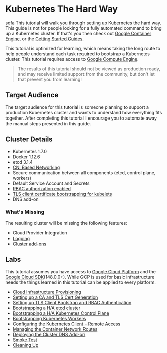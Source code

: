 # Kubernetes The Hard Way

sdfa
This tutorial will walk you through setting up Kubernetes the hard way. This guide is not for people looking for a fully automated command to bring up a Kubernetes cluster. If that's you then check out [Google Container Engine](https://cloud.google.com/container-engine), or the [Getting Started Guides](http://kubernetes.io/docs/getting-started-guides/).

This tutorial is optimized for learning, which means taking the long route to help people understand each task required to bootstrap a Kubernetes cluster. This tutorial requires access to [Google Compute Engine](https://cloud.google.com/compute).

> The results of this tutorial should not be viewed as production ready, and may receive limited support from the community, but don't let that prevent you from learning!

## Target Audience

The target audience for this tutorial is someone planning to support a production Kubernetes cluster and wants to understand how everything fits together. After completing this tutorial I encourage you to automate away the manual steps presented in this guide.

## Cluster Details

* Kubernetes 1.7.0
* Docker 1.12.6
* etcd 3.1.4
* [CNI Based Networking](https://github.com/containernetworking/cni)
* Secure communication between all components (etcd, control plane, workers)
* Default Service Account and Secrets
* [RBAC authorization enabled](https://kubernetes.io/docs/admin/authorization)
* [TLS client certificate bootstrapping for kubelets](https://kubernetes.io/docs/admin/kubelet-tls-bootstrapping)
* DNS add-on

### What's Missing

The resulting cluster will be missing the following features:

* Cloud Provider Integration
* [Logging](https://kubernetes.io/docs/concepts/cluster-administration/logging/)
* [Cluster add-ons](https://github.com/kubernetes/kubernetes/tree/master/cluster/addons)

## Labs

This tutorial assumes you have access to [Google Cloud Platform](https://cloud.google.com) and the [Google Cloud SDK](https://cloud.google.com/sdk/)(148.0.0+). While GCP is used for basic infrastructure needs the things learned in this tutorial can be applied to every platform.

* [Cloud Infrastructure Provisioning](docs/01-infrastructure-gcp.md)
* [Setting up a CA and TLS Cert Generation](docs/02-certificate-authority.md)
* [Setting up TLS Client Bootstrap and RBAC Authentication](docs/03-auth-configs.md)
* [Bootstrapping a H/A etcd cluster](docs/04-etcd.md)
* [Bootstrapping a H/A Kubernetes Control Plane](docs/05-kubernetes-controller.md)
* [Bootstrapping Kubernetes Workers](docs/06-kubernetes-worker.md)
* [Configuring the Kubernetes Client - Remote Access](docs/07-kubectl.md)
* [Managing the Container Network Routes](docs/08-network.md)
* [Deploying the Cluster DNS Add-on](docs/09-dns-addon.md)
* [Smoke Test](docs/10-smoke-test.md)
* [Cleaning Up](docs/11-cleanup.md)
